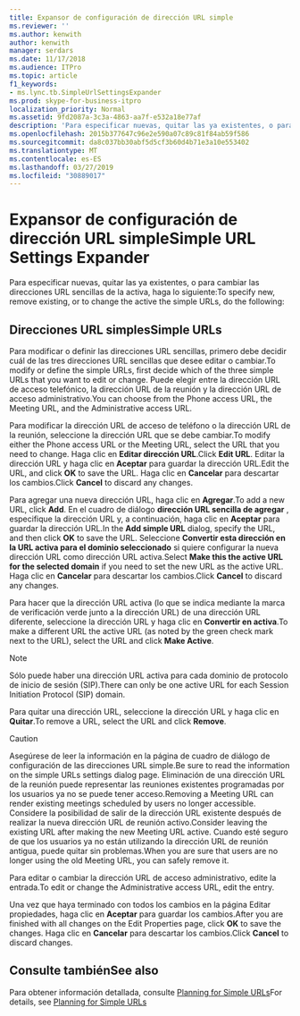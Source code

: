 ```yaml
---
title: Expansor de configuración de dirección URL simple
ms.reviewer: ''
ms.author: kenwith
author: kenwith
manager: serdars
ms.date: 11/17/2018
ms.audience: ITPro
ms.topic: article
f1_keywords:
- ms.lync.tb.SimpleUrlSettingsExpander
ms.prod: skype-for-business-itpro
localization_priority: Normal
ms.assetid: 9fd2087a-3c3a-4863-aa7f-e532a18e77af
description: 'Para especificar nuevas, quitar las ya existentes, o para cambiar las direcciones URL sencillas de la activa, haga lo siguiente:'
ms.openlocfilehash: 2015b377647c96e2e590a07c89c81f84ab59f586
ms.sourcegitcommit: da8c037bb30abf5d5cf3b60d4b71e3a10e553402
ms.translationtype: MT
ms.contentlocale: es-ES
ms.lasthandoff: 03/27/2019
ms.locfileid: "30889017"
---
```

# <a name="simple-url-settings-expander"></a><span data-ttu-id="c1f10-103">Expansor de configuración de dirección URL simple</span><span class="sxs-lookup"><span data-stu-id="c1f10-103">Simple URL Settings Expander</span></span>

<span data-ttu-id="c1f10-104">Para especificar nuevas, quitar las ya existentes, o para cambiar las direcciones URL sencillas de la activa, haga lo siguiente:</span><span class="sxs-lookup"><span data-stu-id="c1f10-104">To specify new, remove existing, or to change the active the simple URLs, do the following:</span></span>

## <a name="simple-urls"></a><span data-ttu-id="c1f10-105">Direcciones URL simples</span><span class="sxs-lookup"><span data-stu-id="c1f10-105">Simple URLs</span></span>

<span data-ttu-id="c1f10-106">Para modificar o definir las direcciones URL sencillas, primero debe decidir cuál de las tres direcciones URL sencillas que desee editar o cambiar.</span><span class="sxs-lookup"><span data-stu-id="c1f10-106">To modify or define the simple URLs, first decide which of the three simple URLs that you want to edit or change.</span></span> <span data-ttu-id="c1f10-107">Puede elegir entre la dirección URL de acceso telefónico, la dirección URL de la reunión y la dirección URL de acceso administrativo.</span><span class="sxs-lookup"><span data-stu-id="c1f10-107">You can choose from the Phone access URL, the Meeting URL, and the Administrative access URL.</span></span>

<span data-ttu-id="c1f10-108">Para modificar la dirección URL de acceso de teléfono o la dirección URL de la reunión, seleccione la dirección URL que se debe cambiar.</span><span class="sxs-lookup"><span data-stu-id="c1f10-108">To modify either the Phone access URL or the Meeting URL, select the URL that you need to change.</span></span> <span data-ttu-id="c1f10-109">Haga clic en **Editar dirección URL**.</span><span class="sxs-lookup"><span data-stu-id="c1f10-109">Click **Edit URL**.</span></span> <span data-ttu-id="c1f10-110">Editar la dirección URL y haga clic en **Aceptar** para guardar la dirección URL.</span><span class="sxs-lookup"><span data-stu-id="c1f10-110">Edit the URL, and click **OK** to save the URL.</span></span> <span data-ttu-id="c1f10-111">Haga clic en **Cancelar** para descartar los cambios.</span><span class="sxs-lookup"><span data-stu-id="c1f10-111">Click **Cancel** to discard any changes.</span></span>

<span data-ttu-id="c1f10-112">Para agregar una nueva dirección URL, haga clic en **Agregar**.</span><span class="sxs-lookup"><span data-stu-id="c1f10-112">To add a new URL, click **Add**.</span></span> <span data-ttu-id="c1f10-113">En el cuadro de diálogo **dirección URL sencilla de agregar** , especifique la dirección URL y, a continuación, haga clic en **Aceptar** para guardar la dirección URL.</span><span class="sxs-lookup"><span data-stu-id="c1f10-113">In the **Add simple URL** dialog, specify the URL, and then click **OK** to save the URL.</span></span> <span data-ttu-id="c1f10-114">Seleccione **Convertir esta dirección en la URL activa para el dominio seleccionado** si quiere configurar la nueva dirección URL como dirección URL activa.</span><span class="sxs-lookup"><span data-stu-id="c1f10-114">Select **Make this the active URL for the selected domain** if you need to set the new URL as the active URL.</span></span> <span data-ttu-id="c1f10-115">Haga clic en **Cancelar** para descartar los cambios.</span><span class="sxs-lookup"><span data-stu-id="c1f10-115">Click **Cancel** to discard any changes.</span></span>

<span data-ttu-id="c1f10-116">Para hacer que la dirección URL activa (lo que se indica mediante la marca de verificación verde junto a la dirección URL) de una dirección URL diferente, seleccione la dirección URL y haga clic en **Convertir en activa**.</span><span class="sxs-lookup"><span data-stu-id="c1f10-116">To make a different URL the active URL (as noted by the green check mark next to the URL), select the URL and click **Make Active**.</span></span>

> [!NOTE]
> <span data-ttu-id="c1f10-117">Sólo puede haber una dirección URL activa para cada dominio de protocolo de inicio de sesión (SIP).</span><span class="sxs-lookup"><span data-stu-id="c1f10-117">There can only be one active URL for each Session Initiation Protocol (SIP) domain.</span></span>

<span data-ttu-id="c1f10-118">Para quitar una dirección URL, seleccione la dirección URL y haga clic en **Quitar**.</span><span class="sxs-lookup"><span data-stu-id="c1f10-118">To remove a URL, select the URL and click **Remove**.</span></span>

> [!CAUTION]
> <span data-ttu-id="c1f10-119">Asegúrese de leer la información en la página de cuadro de diálogo de configuración de las direcciones URL simple.</span><span class="sxs-lookup"><span data-stu-id="c1f10-119">Be sure to read the information on the simple URLs settings dialog page.</span></span> <span data-ttu-id="c1f10-120">Eliminación de una dirección URL de la reunión puede representar las reuniones existentes programadas por los usuarios ya no se puede tener acceso.</span><span class="sxs-lookup"><span data-stu-id="c1f10-120">Removing a Meeting URL can render existing meetings scheduled by users no longer accessible.</span></span> <span data-ttu-id="c1f10-121">Considere la posibilidad de salir de la dirección URL existente después de realizar la nueva dirección URL de reunión activo.</span><span class="sxs-lookup"><span data-stu-id="c1f10-121">Consider leaving the existing URL after making the new Meeting URL active.</span></span> <span data-ttu-id="c1f10-122">Cuando esté seguro de que los usuarios ya no están utilizando la dirección URL de reunión antigua, puede quitar sin problemas.</span><span class="sxs-lookup"><span data-stu-id="c1f10-122">When you are sure that users are no longer using the old Meeting URL, you can safely remove it.</span></span>

<span data-ttu-id="c1f10-123">Para editar o cambiar la dirección URL de acceso administrativo, edite la entrada.</span><span class="sxs-lookup"><span data-stu-id="c1f10-123">To edit or change the Administrative access URL, edit the entry.</span></span>

<span data-ttu-id="c1f10-124">Una vez que haya terminado con todos los cambios en la página Editar propiedades, haga clic en **Aceptar** para guardar los cambios.</span><span class="sxs-lookup"><span data-stu-id="c1f10-124">After you are finished with all changes on the Edit Properties page, click **OK** to save the changes.</span></span> <span data-ttu-id="c1f10-125">Haga clic en **Cancelar** para descartar los cambios.</span><span class="sxs-lookup"><span data-stu-id="c1f10-125">Click **Cancel** to discard changes.</span></span>

## <a name="see-also"></a><span data-ttu-id="c1f10-126">Consulte también</span><span class="sxs-lookup"><span data-stu-id="c1f10-126">See also</span></span>

<span data-ttu-id="c1f10-127">Para obtener información detallada, consulte [Planning for Simple URLs](https://technet.microsoft.com/library/20e4f4b6-b7ff-4297-b00d-d1211ee800ac.aspx)</span><span class="sxs-lookup"><span data-stu-id="c1f10-127">For details, see [Planning for Simple URLs](https://technet.microsoft.com/library/20e4f4b6-b7ff-4297-b00d-d1211ee800ac.aspx)</span></span>


